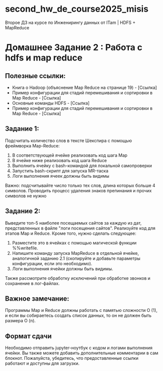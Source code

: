 # second_hw_de_course2025_misis
   Второе ДЗ на курсе по Инженирингу данных от ITam | HDFS + MapReduce

# Домашнее Задание 2 : Работа с hdfs и map reduce

## Полезные ссылки:

- Книга о Hadoop (объяснение Map Reduce на странице 19) - [Ссылка]
- Пример конфигурации для стадий перемешивания и сортировки в Map Reduce - [Ссылка]
- Основные команды HDFS - [Ссылка]
- Пример конфигурации для стадий перемешивания и сортировки в Map Reduce - [Ссылка]

## Задание 1:

Подсчитать количество слов в тексте Шекспира с помощью фреймворка Map-Reduce:

1. В соответствующей ячейке реализовать код шага Map
2. В ячейке ниже реализовать код шага Reduce
3. Выполнить ячейку с bash-командой для локальной самопроверки
4. Запустить bash-скрипт для запуска MR-таска
5. Логи выполнения ячеек должны быть видимы
   
Важно: подсчитывайте число только тех слов, длина которых больше 4 символов.
Проводить процесс удаления знаков препинания и прочих символов не нужно

## Задание 2:

Выведите топ-5 наиболее посещаемых сайтов за каждую из дат, представленных в файле "логи посещения сайтов". Реализуйте код для этапов Map и Reduce. Кроме того, нужно сделать следующее:

1. Разместите это в ячейках с помощью магической функции %%writefile.
2. Напишите команду запуска MapReduce в отдельной ячейке, аналогичной заданию 2.1 (скопируйте и добавьте параметры конфигурации, если это необходимо).
3. Логи выполнения ячейки должны быть видимы.

Также рассмотрите обработку исключений при обработке звонков и сохранение в лог-файлах.

## Важное замечание:

Программы Map и Reduce должны работать с памятью сложности O (1), и если вы собираетесь создать список данных, то он не должен быть размера O (n).

## Формат сдачи

Необходимо отправить jupyter-ноутбук с кодом и логами выполнения ячейки. Вы также можете добавить дополнительные комментарии в сам блокнот.
Пожалуйста, убедитесь, что предоставленные ссылки работают и доступны для загрузки.
